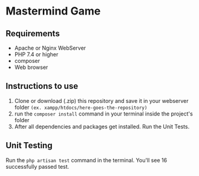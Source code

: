  # Mastermind Game

 ## Requirements
 * Apache or Nginx WebServer
 * PHP 7.4 or higher
 * composer
 * Web browser

 ## Instructions to use

1. Clone or download (.zip) this repository and save it in your webserver folder ```(ex. xampp/htdocs/here-goes-the-repository)```
2. run the `composer install` command in your terminal inside the project's folder
3. After all dependencies and packages get installed. Run the Unit Tests.

## Unit Testing

Run the ```php artisan test``` command in the terminal. You'll see 16 successfully passed test. 
